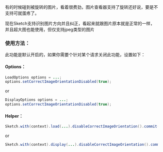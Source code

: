 有的时候碰到被旋转的图片，看着很费劲，图片查看器支持了旋转还好说，要是不支持可就蛋疼了。

现在Sketch支持识别图片方向并且纠正，看起来就跟图片原本就是正常的一样，并且超大图也能使用，但仅支持jpeg类型的图片

### 使用方法：

此功能是默认开启的，如果你需要个针对某个请求关闭此功能，设置如下：

#### Options：

```java
LoadOptions options = ...;
options.setCorrectImageOrientationDisabled(true);
```

or

```java
DisplayOptions options = ...;
options.setCorrectImageOrientationDisabled(true);
```

#### Helper：

```java
Sketch.with(context).load(...).disableCorrectImageOrientation().commit();
```

or

```java
Sketch.with(context).display(...).disableCorrectImageOrientation().commit();
```